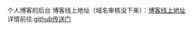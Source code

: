 个人博客的后台
博客线上地址（域名审核没下来）：[博客线上地址](http://47.97.60.54:3000)  
详情前往:[github传送门](https://github.com/lbb-lbb/bulid-bingo)  
